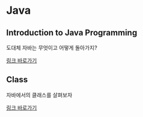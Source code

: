 # Java

## Introduction to Java Programming

도대체 자바는 무엇이고 어떻게 돌아가지?

[링크 바로가기](https://github.com/limgondjin/TIL/tree/master/java/introduction)

## Class

자바에서의 클래스를 살펴보자

[링크 바로가기](https://github.com/limdongjin/TIL/tree/master/java/class)

